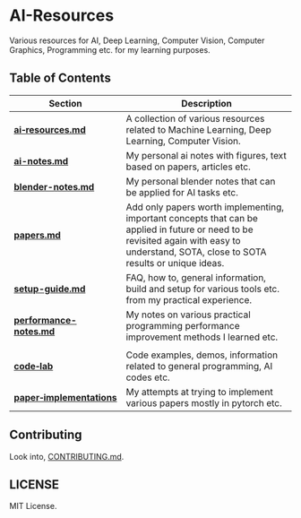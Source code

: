 # AI-Resources

Various resources for AI, Deep Learning, Computer Vision, Computer Graphics, Programming etc. for my learning purposes.

## Table of Contents

| Section | Description |
| --- | --- |
| [**ai‑resources.md**](Resources/ai-resources/ai-resources/ai-resources.md) | A collection of various resources related to Machine Learning, Deep Learning, Computer Vision. |
| [**ai-notes.md**](home-mthrfckr/ai/ai-resources/ai-notes.md) | My personal ai notes with figures, text based on papers, articles etc. |
| [**blender-notes.md**](home-mthrfckr/ai/ai-resources/blender-notes.md) | My personal blender notes that can be applied for AI tasks etc. |
| [**papers.md**](papers.md) | Add only papers worth implementing, important concepts that can be applied in future or need to be revisited again with easy to understand, SOTA, close to SOTA results or unique ideas. |
| [**setup-guide.md**](home-mthrfckr/ai/ai-resources/setup-guide.md) | FAQ, how to, general information, build and setup for various tools etc. from my practical experience.  |
| [**performance-notes.md**](performance-notes.md) | My notes on various practical programming performance improvement methods I learned etc. |
| | |
| [**code‑lab**](https://github.com/quickgrid/code-lab) | Code examples, demos, information related to general programming, AI codes etc. |
| [**paper‑implementations**](https://github.com/quickgrid/paper-implementations) | My attempts at trying to implement various papers mostly in pytorch etc. |

## Contributing

Look into, [CONTRIBUTING.md](https://github.com/quickgrid/AI-Resources/blob/master/CONTRIBUTING.md).

## LICENSE

MIT License.
